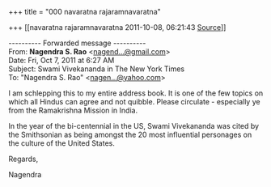+++
title = "000 navaratna rajaramnavaratna"

+++
[[navaratna rajaramnavaratna	2011-10-08, 06:21:43 [Source](https://groups.google.com/g/bvparishat/c/gcectPRLQpg)]]



  
  

---------- Forwarded message ----------  
From: **Nagendra S. Rao** \<[nagend...@gmail.com]()\>  
Date: Fri, Oct 7, 2011 at 6:27 AM  
Subject: Swami Vivekananda in The New York Times  
To: "Nagendra S. Rao" \<[nagen...@yahoo.com]()\>  
  
  

I am schlepping this to my entire address book. It is one of the few topics on which all Hindus can agree and not quibble. Please circulate - especially ye from the Ramakrishna Mission in India.



In the year of the bi-centennial in the US, Swami Vivekananda was cited by the Smithsonian as being amongst the 20 most influential personages on the culture of the United States.

  
Regards,  
  
Nagendra  

  

